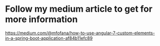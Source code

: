 # Follow my medium article to get for more information
https://medium.com/@mfofana/how-to-use-angular-7-custom-elements-in-a-spring-boot-application-af84b11efc89

